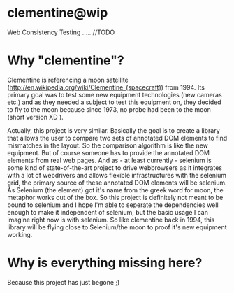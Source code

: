 clementine@wip
==========
Web Consistency Testing ..... //TODO


Why "clementine"?
=================
Clementine is referencing a moon satellite (http://en.wikipedia.org/wiki/Clementine_(spacecraft)) from 1994.
Its primary goal was to test some new equipment technologies (new cameras etc.) and as they needed a subject to test this equipment on, they decided to fly to the moon because since 1973, no probe had been to the moon (short version XD ).

Actually, this project is very similar. Basically the goal is to create a library that allows the user to compare two sets of annotated DOM elements to find mismatches in the layout. So the comparison algorithm is like the new equipment. But of course someone has to provide the annotated DOM elements from real web pages. And as - at least currently - selenium is some kind of state-of-the-art project to drive webbrowsers as it integrates with a lot of webdrivers and allows flexible infrastructures with the selenium grid, the primary source of these annotated DOM elements will be selenium. As Selenium (the element) got it's name from the greek word for moon, the metaphor works out of the box. So this project is definitely not meant to be bound to selenium and I hope I'm able to seperate the dependencies well enough to make it independent of selenium, but the basic usage I can imagine right now is with selenium. So like clementine back in 1994, this library will be flying close to Selenium/the moon to proof it's new equipment working.

Why is everything missing here?
===============================
Because this project has just begone ;)
